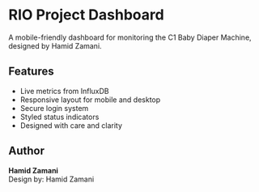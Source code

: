 # RIO Project Dashboard

A mobile-friendly dashboard for monitoring the C1 Baby Diaper Machine, designed by Hamid Zamani.

## Features
- Live metrics from InfluxDB
- Responsive layout for mobile and desktop
- Secure login system
- Styled status indicators
- Designed with care and clarity

## Author
**Hamid Zamani**  
Design by: Hamid Zamani